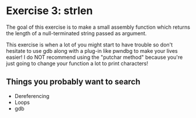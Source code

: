 # Exercise 3: strlen
The goal of this exercise is to make a small assembly function which returns the length of a
null-terminated string passed as argument.

This exercise is when a lot of you might start to have trouble so don't hesitate to use gdb along
with a plug-in like pwndbg to make your lives easier! I do NOT recommend using the "putchar method"
because you're just going to change your function a lot to print characters!

## Things you probably want to search
- Dereferencing 
- Loops
- gdb
